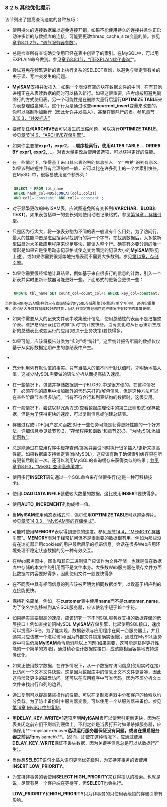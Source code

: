 ### 8.2.5.其他优化提示

该节列出了提高查询速度的各种技巧：

* 使用持久的连接数据库以避免连接开销。如果不能使用持久的连接并且你正启动许多新的与数据库的连接，可能要更改thread_cache_size变量的值。参见[章节8.11.2节，“调节服务器参数”][8.11.2]。

* 总是检查所有查询确实使用已经在表中创建了的索引。在MySQL中，可以用EXPLAIN命令做到。参见[章节8.8.1节，“用EXPLAIN优化查询”][8.8.1]”。

* 尝试避免在频繁更新的表上执行复杂的SELECT查询，以避免与锁定表有关的由于读、写冲突发生的问题。

* **MyISAM**支持并发插入：如果一个表没有空的块在数据文件的中间，在有其他进程正在从表读数据的同时可以插入新行。如果这很重要，应考虑按照避免删除行的方式使用表。另一个可能性是在删除大量行后运行**OPTIMIZE TABLE**来为表整理磁盘碎片。这个行为是通过改变**concurrent_insert**变量来改变的。你可以强制附加新行（因此允许并发插入），甚至在删除行的表。参见[章节8.10.3，“并发插入”][8.10.3]

* 要修复任何**ARCHIVE**表可以发生的压缩问题，可以执行**OPTIMIZE TABLE**。参见[章节14.6，“ARCHIVE存储引擎”][14.6]。

* 如果你主要按**expr1，expr2，...**顺序检索行，使用**ALTER TABLE ... ORDER BY expr1, expr2, ...**。对表大量更改后使用该选项，可以获得更好的性能。

* 在一些情况下，使得基于来自其它表的列的信息引入一个“ 哈希”的列有意义。如果该列较短并且有合理的唯一值，它可以比在许多列上的一个大索引快些。在MySQL中，很容易使用这个额外列：

```sql
	
	SELECT * FROM tbl_name
	WHERE hash_col=MD5(CONCAT(col1,col2))
	AND col1='constant' AND col2='constant';

```

* 对于频繁更改的MyISAM表，应试图避免所有变长列(**VARCHAR**、**BLOB**和**TEXT**)。如果表包括单一的变长列则使用动态记录格式。参见[第14章，存储引擎][14]。

* 只是因为行太大，将一张表分割为不同的表一般没有什么用处。为了访问行，最大的性能冲击是磁盘搜索以找到行的第一个字节。在找到数据后，大多数新型磁盘对大多数应用程序来说足够快，能读入整个行。确实有必要分割的唯一情形是如果它是使用动态记录格式使之变为固定的记录大小的**MyISAM**表(见上述)，或如果你需要很频繁地扫描表而不需要大多数列。参见[第14章，存储引擎][14]。

* 如果你需要很经常地计算结果，例如基于来自很多行的信息的计数，引入一个新表并实时更新计数器可能更好一些。下面形式的更新会更快一些：

```sql

	UPDATE tbl_name SET count_col=count_col+1 WHERE key_col=constant;

```
	当你使用象MyISAM那样的只有表级锁定的MySQL存储引擎(多重读/单个写)时，这确实很重要。这也给大多数数据库较好的性能，因为行锁定管理器在这种情况下有较少的事情要做。

* 如果你需要从大的记录文件表中收集统计信息，使用总结性的表而不是扫描整个表。维护总结应该比尝试做“实时”统计要快些。当有变化时从日志重新生成新的总结表比改变运行的应用(取决于业务决策)要快得多。

* 如果可能，应该将报告分类为“实时”或“统计”，这里统计报告所需的数据仅仅基于从实际数据定期产生的总结表中产生。 
* 
* 充分利用列有默认值的事实。只有当插入的值不同于默认值时，才明确地插入值。这减少MySQL需要做的语法分析从而提高插入速度。
 
* 在一些情况下，包装并存储数据到一个BLOB列中是很方便的。在这种情况下，必须在你的应用中增加额外的代码来打包/解包信息，但是这种方法可以在某些阶段节省很多访问。当有不符合行和列表结构的数据时，这很实用。
 
* 在一般情况下，尝试以非冗余方式(查看数据库理论中的第三正则形式)保存数据，但是为了获得更快的速度，可以复制信息或创建总结表。
	
* 存储过程或UDF(用户定义函数)对于一些任务可能是获得更好性能的一个好方法，详细信息参见[章节19.2，“存储程序和函数”][19.2]和[章节23.3，“为MySQL添加新函数”][23.3]。 

* 总是能通过在应用程序中缓存查询/答案并尝试同时执行很多插入/更新来提高性能。如果数据库支持锁定表(像MySQL)，这应该有助于确保索引缓存只在所有更新后刷新一次。还可以利用MySQL的查询缓存来获得类似的结果；[参见章节8.9.3，“MySQL查询高速缓冲”][08.09.03]。 

* 使用多行**INSERT**语句通过一个SQL命令来存储很多行(这是一种可移植技术)。 

* 使用**LOAD DATA INFILE**装载较大数量的数据。这比使用**INSERT**要快得多。 

* 使用**AUTO_INCREMENT**列构成唯一值。

* 当**MyISAM**使用动态表格式时，偶尔使用**OPTIMIZE TABLE**可以避免碎片。参见[章节14.3.3，“MyISAM表的存储格式”][14.3.3]。 

* 可能时使用**MEMORY**表以得到更快的速度。参见[章节14.4，“MEMORY 存储引擎”][14.4]。**MEMORY**表对于经常访问但不是很重要的数据很有用，例如为那些没有在浏览器启用cookies的用户最后展示的标语信息。会话在很多Web应用环境处理不稳定状态数据的另一种有效交互。

* 在Web服务器中，图象和其它二进制资产应该作为文件存储。也就是仅在数据库中存储的本文件的引用而不是文件本身。大多数Web服务器在缓存文件方面比数据库内容要好得多，因此使用文件一般要快得多

* 在不同表中具有相同信息的列应该被声明为相同数据类型，以致基于相应列的连接能更快。

* 保持列名简单。例如，在**customer**表中使用**name**而不是**customer_name**。为了使名字能移植到其它SQL服务器，应该使名字短于18个字符。 

* 如果确实需要很高的速度，应该研究一下不同SQL服务器支持的数据存储的低层接口！例如直接访问MySQL **MyISAM**存储引擎，比起使用SQL接口，速度可以提高2-5倍。为了能实现，数据必须与应用程序在同一台服务器上，并且通常只应该被一个进程访问(因为外部文件锁定确实很慢)。通过在MySQL服务器中引进低层**MyISAM**命令能消除以上问题(如果需要，这可能是获得更好性能的一个简单的方法)。通过精心设计数据库接口，应该能相当容易地支持这类优化。

* 如果正使用数字数据，在许多情况下，从一个数据库访问信息(使用实时连接)比访问一个文本文件快些。这是因为数据库中的信息比文本文件更紧凑，因此这将涉及更少的磁盘访问。还可以在应用程序中节省代码，因为不须分析文本文件来找出行和列的边界。

* 通过复制可以提高某些操作的性能。可以在复制服务器中分布客户的检索以均分负载。为了防止备份时主服务器变慢，可以使用一个从服务器来备份。参见[第16章,MySQL中的复制][16]。

* 用**DELAY_KEY_WRITE=1**选项声明**MyISAM**表可以使索引更新更快，因为在表关闭之前它们不刷新到硬盘上。不利之处是当表打开时如果杀掉服务器，应确保用**--myisam-recover**选项运行服务器保证没有问题，或者在重启服务器之前运行**myisamchk**。(然而，即使在这种情况下，应通过使用**DELAY_KEY_WRITE**保证不丢失数据，因为关键字信息总是可以从数据行产生）。

* 当你想**SELECT**语句比插入语句更高优先级时，为支持非事务的表使用**INSERT LOW_PRIORITY**。

* 为支持非事务的表使用**SELECT HIGH_PRIORITY**来获得插队的检索。也就是说，尽管有另一个客户端在等待写，但**SELECT**也会执行。

  **LOW_PRIORITY**和**HIGH_PRIORITY**只为非事务的只使用表级锁的存储引擎有影响。




[8.11.2]:./docs/08.11.02_Tuning_Server_Parameters.md

[8.8.1]:./docs/08.08.01_Optimizing_Queries_with_EXPLAIN.md

[8.10.3]:./docs/08.10.03_Concurrent_Inserts.md

[14.6]:./docs/14.06.00_The_ARCHIVE_Storage_Engine.md

[14]:./docs/14.06.00_Storage_Engines.md

[19.2]:./docs/19.02.00_Using_Stored_Routines_Procedures_and_Functions.md

[23.3]:./docs/23.03.00_Adding_New_Functions_to_MySQL.md

[08.09.03]:./docs/08.09.03_The_MySQL_Query_Cache.md

[14.3.3]:./docs/14.03.03_MyISAM_Table_Storage_Formats.md

[14.4]:./docs/14.04.00_The_MEMORY_Storage_Engine.md

[16]:./docs/16.00.00_Replication.md